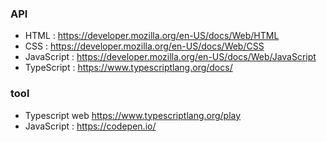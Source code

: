 ### API
+ HTML : https://developer.mozilla.org/en-US/docs/Web/HTML
+ CSS : https://developer.mozilla.org/en-US/docs/Web/CSS
+ JavaScript : https://developer.mozilla.org/en-US/docs/Web/JavaScript
+ TypeScript : https://www.typescriptlang.org/docs/

### tool
+ Typescript web https://www.typescriptlang.org/play
+ JavaScript : https://codepen.io/
